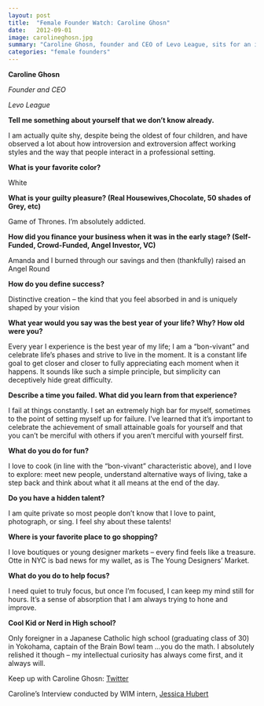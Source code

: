 ```yaml
---
layout: post
title:  "Female Founder Watch: Caroline Ghosn"
date:   2012-09-01
image: carolineghosn.jpg
summary: "Caroline Ghosn, founder and CEO of Levo League, sits for an interview with WIM"
categories: "female founders"
---
```


__Caroline Ghosn__

_Founder and CEO_

_Levo League_

__Tell me something about yourself that we don’t know already.__

I am actually quite shy, despite being the oldest of four children, and have observed a lot about how introversion and extroversion affect working styles and the way that people interact in a professional setting.

__What is your favorite color?__

White

__What is your guilty pleasure? (Real Housewives,Chocolate, 50 shades of Grey, etc)__

Game of Thrones. I’m absolutely addicted.

__How did you finance your business when it was in the early stage? (Self-Funded, Crowd-Funded, Angel Investor, VC)__

Amanda and I burned through our savings and then (thankfully) raised an Angel Round

__How do you define success?__

Distinctive creation – the kind that you feel absorbed in and is uniquely shaped by your vision

__What year would you say was the best year of your life? Why? How old were you?__

Every year I experience is the best year of my life; I am a “bon-vivant” and celebrate life’s phases and strive to live in the moment. It is a constant life goal to get closer and closer to fully appreciating each moment when it happens. It sounds like such a simple principle, but simplicity can deceptively hide great difficulty.

__Describe a time you failed. What did you learn from that experience?__

I fail at things constantly. I set an extremely high bar for myself, sometimes to the point of setting myself up for failure. I’ve learned that it’s important to celebrate the achievement of small attainable goals for yourself and that you can’t be merciful with others if you aren’t merciful with yourself first.

__What do you do for fun?__

I love to cook (in line with the “bon-vivant” characteristic above), and I love to explore: meet new people, understand alternative ways of living, take a step back and think about what it all means at the end of the day.

__Do you have a hidden talent?__

I am quite private so most people don’t know that I love to paint, photograph, or sing. I feel shy about these talents!

__Where is your favorite place to go shopping?__

I love boutiques or young designer markets – every find feels like a treasure. Otte in NYC is bad news for my wallet, as is The Young Designers’ Market.

__What do you do to help focus?__

I need quiet to truly focus, but once I’m focused, I can keep my mind still for hours. It’s a sense of absorption that I am always trying to hone and improve.

__Cool Kid or Nerd in High school?__

Only foreigner in a Japanese Catholic high school (graduating class of 30) in Yokohama, captain of the Brain Bowl team …you do the math. I absolutely relished it though – my intellectual curiosity has always come first, and it always will.

Keep up with Caroline Ghosn: [Twitter][twitter]

Caroline’s Interview conducted by WIM intern, [Jessica Hubert][jessica]

[twitter]: https://twitter.com/carolineghosn
[jessica]: https://twitter.com/TooCool4This

